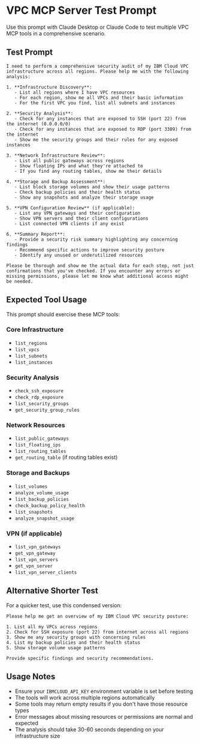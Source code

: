 # VPC MCP Server Test Prompt

Use this prompt with Claude Desktop or Claude Code to test multiple VPC MCP tools in a comprehensive scenario.

## Test Prompt

```
I need to perform a comprehensive security audit of my IBM Cloud VPC infrastructure across all regions. Please help me with the following analysis:

1. **Infrastructure Discovery**:
   - List all regions where I have VPC resources
   - For each region, show me all VPCs and their basic information
   - For the first VPC you find, list all subnets and instances

2. **Security Analysis**:
   - Check for any instances that are exposed to SSH (port 22) from the internet (0.0.0.0/0)
   - Check for any instances that are exposed to RDP (port 3389) from the internet
   - Show me the security groups and their rules for any exposed instances

3. **Network Infrastructure Review**:
   - List all public gateways across regions
   - Show floating IPs and what they're attached to
   - If you find any routing tables, show me their details

4. **Storage and Backup Assessment**:
   - List block storage volumes and show their usage patterns
   - Check backup policies and their health status
   - Show any snapshots and analyze their storage usage

5. **VPN Configuration Review** (if applicable):
   - List any VPN gateways and their configuration
   - Show VPN servers and their client configurations
   - List connected VPN clients if any exist

6. **Summary Report**:
   - Provide a security risk summary highlighting any concerning findings
   - Recommend specific actions to improve security posture
   - Identify any unused or underutilized resources

Please be thorough and show me the actual data for each step, not just confirmations that you've checked. If you encounter any errors or missing permissions, please let me know what additional access might be needed.
```

## Expected Tool Usage

This prompt should exercise these MCP tools:

### Core Infrastructure
- `list_regions`
- `list_vpcs` 
- `list_subnets`
- `list_instances`

### Security Analysis
- `check_ssh_exposure`
- `check_rdp_exposure`
- `list_security_groups`
- `get_security_group_rules`

### Network Resources
- `list_public_gateways`
- `list_floating_ips`
- `list_routing_tables`
- `get_routing_table` (if routing tables exist)

### Storage and Backups
- `list_volumes`
- `analyze_volume_usage`
- `list_backup_policies`
- `check_backup_policy_health`
- `list_snapshots`
- `analyze_snapshot_usage`

### VPN (if applicable)
- `list_vpn_gateways`
- `get_vpn_gateway`
- `list_vpn_servers`
- `get_vpn_server`
- `list_vpn_server_clients`

## Alternative Shorter Test

For a quicker test, use this condensed version:

```
Please help me get an overview of my IBM Cloud VPC security posture:

1. List all my VPCs across regions
2. Check for SSH exposure (port 22) from internet across all regions  
3. Show me any security groups with concerning rules
4. List my backup policies and their health status
5. Show storage volume usage patterns

Provide specific findings and security recommendations.
```

## Usage Notes

- Ensure your `IBMCLOUD_API_KEY` environment variable is set before testing
- The tools will work across multiple regions automatically
- Some tools may return empty results if you don't have those resource types
- Error messages about missing resources or permissions are normal and expected
- The analysis should take 30-60 seconds depending on your infrastructure size